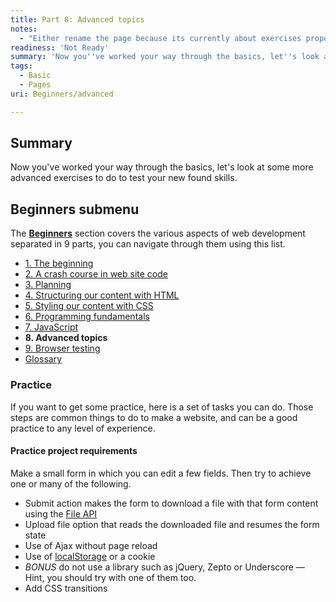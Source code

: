 ```yaml
---
title: Part 8: Advanced topics
notes:
  - "Either rename the page because its currently about exercises proposals that are somehow advanced.\nProposal: Keep the exercises (in another page?), add advanced contents links like the parent page is doing."
readiness: 'Not Ready'
summary: 'Now you''ve worked your way through the basics, let''s look at some more advanced exercises to do to test your new found skills.'
tags:
  - Basic
  - Pages
uri: Beginners/advanced

---
```

## <span>Summary</span>

Now you've worked your way through the basics, let's look at some more advanced exercises to do to test your new found skills.

## <span>Beginners submenu</span>

The **[Beginners](/Beginners)** section covers the various aspects of web development separated in 9 parts, you can navigate through them using this list.

-   [1. The beginning](/Beginners/the_beginning)
-   [2. A crash course in web site code](/Beginners/crash_course)
-   [3. Planning](/Beginners/planning)
-   [4. Structuring our content with HTML](/Beginners/html)
-   [5. Styling our content with CSS](/Beginners/css)
-   [6. Programming fundamentals](/Beginners/programming)
-   [7. JavaScript](/Beginners/javascript)
-   **8. Advanced topics**
-   [9. Browser testing](/Beginners/browser_testing)
-   [Glossary](/Beginners/glossary)

### <span>Practice</span>

If you want to get some practice, here is a set of tasks you can do. Those steps are common things to do to make a website, and can be a good practice to any level of experience.

#### <span>Practice project requirements</span>

Make a small form in which you can edit a few fields. Then try to achieve one or many of the following.

-   Submit action makes the form to download a file with that form content using the [File API](/apis/file/File)
-   Upload file option that reads the downloaded file and resumes the form state
-   Use of Ajax without page reload
-   Use of [localStorage](/apis/web-storage/Storage/localStorage) or a cookie
-   *BONUS* do not use a library such as jQuery, Zepto or Underscore — Hint, you should try with one of them too.
-   Add CSS transitions

